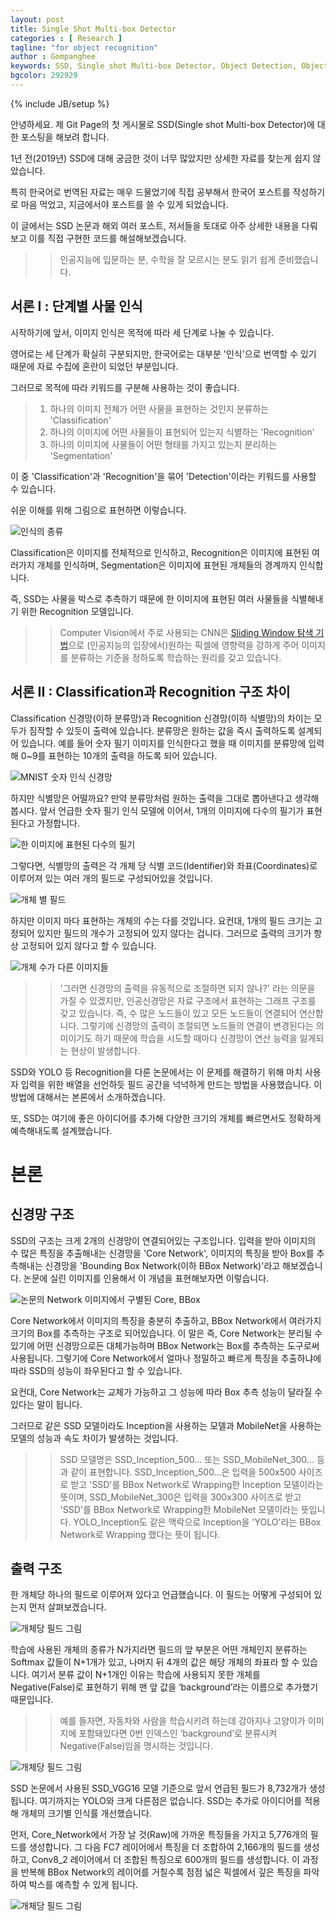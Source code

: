 ```yaml
---
layout: post
title: Single Shot Multi-box Detector
categories : [ Research ]
tagline: "for object recognition"
author : Gompanghee
keywords: SSD, Single shot Multi-box Detector, Object Detection, Object Recognition
bgcolor: 292929
---
```

{% include JB/setup %}

안녕하세요. 제 Git Page의 첫 게시물로 SSD(Single shot Multi-box Detector)에 대한 포스팅을 해보려 합니다.

1년 전(2019년) SSD에 대해 궁금한 것이 너무 많았지만 상세한 자료를 찾는게 쉽지 않았습니다.

특히 한국어로 번역된 자료는 매우 드물었기에 직접 공부해서 한국어 포스트를 작성하기로 마음 먹었고, 지금에서야 포스트를 쓸 수 있게 되었습니다.

이 글에서는 SSD 논문과 해외 여러 포스트, 저서들을 토대로 아주 상세한 내용을 다뤄보고 이를 직접 구현한 코드를 해설해보겠습니다.
>> 인공지능에 입문하는 분, 수학을 잘 모르시는 분도 읽기 쉽게 준비했습니다.



## 서론 I : 단계별 사물 인식

시작하기에 앞서, 이미지 인식은 목적에 따라 세 단계로 나눌 수 있습니다. 

영어로는 세 단계가 확실히 구분되지만, 한국어로는 대부분 '인식'으로 번역할 수 있기 때문에 자료 수집에 혼란이 되었던 부분입니다. 

그러므로 목적에 따라 키워드를 구분해 사용하는 것이 좋습니다.

> 1. 하나의 이미지 전체가 어떤 사물을 표현하는 것인지 분류하는 'Classification'
> 2. 하나의 이미지에 어떤 사물들이 표현되어 있는지 식별하는 'Recognition'
> 3. 하나의 이미지에 사물들이 어떤 형태를 가지고 있는지 분리하는 'Segmentation'

이 중 'Classification'과 'Recognition'을 묶어 'Detection'이라는 키워드를 사용할 수 있습니다.

쉬운 이해를 위해 그림으로 표현하면 이렇습니다.

![인식의 종류](/assets/img/Detections.png)

Classification은 이미지를 전체적으로 인식하고, Recognition은 이미지에 표현된 여러가지 개체를 인식하며, Segmentation은 이미지에 표현된 개체들의 경계까지 인식합니다.

즉, SSD는 사물을 박스로 추측하기 때문에 한 이미지에 표현된 여러 사물들을 식별해내기 위한 Recognition 모델입니다.

>> Computer Vision에서 주로 사용되는 CNN은 <a href="https://www.google.com/search?q=Sliding+window">Sliding Window 탐색 기법</a>으로 (인공지능의 입장에서)원하는 픽셀에 영향력을 강하게 주어 이미지를 분류하는 기준을 정하도록 학습하는 원리를 갖고 있습니다.


## 서론 II : Classification과 Recognition 구조 차이

Classification 신경망(이하 분류망)과 Recognition 신경망(이하 식별망)의 차이는 모두가 짐작할 수 있듯이 출력에 있습니다. 
분류망은 원하는 값을 즉시 출력하도록 설계되어 있습니다. 예를 들어 숫자 필기 이미지를 인식한다고 했을 때 이미지를 분류망에 입력해 0~9를 표현하는 10개의 출력을 하도록 되어 있습니다.

![MNIST 숫자 인식 신경망](/assets/img/image006.png)

하지만 식별망은 어떨까요? 만약 분류망처럼 원하는 출력을 그대로 뽑아낸다고 생각해봅시다. 앞서 언급한 숫자 필기 인식 모델에 이어서, 1개의 이미지에 다수의 필기가 표현된다고 가정합니다. 

![한 이미지에 표현된 다수의 필기](/assets/img/image005.png)

그렇다면, 식별망의 출력은 각 개체 당 식별 코드(Identifier)와 좌표(Coordinates)로 이루어져 있는 여러 개의 필드로 구성되어있을 것입니다. 

![개체 별 필드](/assets/img/image004.png)

하지만 이미지 마다 표현하는 개체의 수는 다를 것입니다. 요컨대, 1개의 필드 크기는 고정되어 있지만 필드의 개수가 고정되어 있지 않다는 겁니다. 그러므로 출력의 크기가 항상 고정되어 있지 않다고 할 수 있습니다.

![개체 수가 다른 이미지들](/assets/img/image003.png)

>> '그러면 신경망의 출력을 유동적으로 조절하면 되지 않나?' 라는 의문을 가질 수 있겠지만, 인공신경망은 자료 구조에서 표현하는 그래프 구조를 갖고 있습니다. 즉, 수 많은 노드들이 있고 모든 노드들이 연결되어 연산합니다. 그렇기에 신경망의 출력이 조절되면 노드들의 연결이 변경된다는 의미이기도 하기 때문에 학습을 시도할 때마다 신경망이 연산 능력을 잃게되는 현상이 발생합니다.

SSD와 YOLO 등 Recognition을 다룬 논문에서는 이 문제를 해결하기 위해 마치 사용자 입력을 위한 배열을 선언하듯 필드 공간을 넉넉하게 만드는 방법을 사용했습니다. 이 방법에 대해서는 본론에서 소개하겠습니다.

또, SSD는 여기에 좋은 아이디어를 추가해 다양한 크기의 개체를 빠르면서도 정확하게 예측해내도록 설계했습니다.

   
   
# 본론

## 신경망 구조

SSD의 구조는 크게 2개의 신경망이 연결되어있는 구조입니다. 입력을 받아 이미지의 수 많은 특징을 추출해내는 신경망을 'Core Network', 이미지의 특징을 받아 Box를 추측해내는 신경망을 'Bounding Box Network(이하 BBox Network)'라고 해보겠습니다.
논문에 실린 이미지를 인용해서 이 개념을 표현해보자면 이렇습니다.

![논문의 Network 이미지에서 구별된 Core, BBox](/assets/img/image008.png)

Core Network에서 이미지의 특징을 충분히 추출하고, BBox Network에서 여러가지 크기의 Box를 추측하는 구조로 되어있습니다. 이 말은 즉, Core Network는 분리될 수 있기에 어떤 신경망으로든 대체가능하며 BBox Network는 Box를 추측하는 도구로써 사용됩니다. 그렇기에 Core Network에서 얼마나 정밀하고 빠르게 특징을 추출하냐에 따라 SSD의 성능이 좌우된다고 할 수 있습니다.

요컨대, Core Network는 교체가 가능하고 그 성능에 따라 Box 추측 성능이 달라질 수 있다는 말이 됩니다.

그러므로 같은 SSD 모델이라도 Inception을 사용하는 모델과 MobileNet을 사용하는 모델의 성능과 속도 차이가 발생하는 것입니다.

>> SSD 모델명은 SSD_Inception_500... 또는 SSD_MobileNet_300... 등과 같이 표현합니다. SSD_Inception_500...은 입력을 500x500 사이즈로 받고 'SSD'를 BBox Network로 Wrapping한 Inception 모델이라는 뜻이며, SSD_MobileNet_300은 입력을 300x300 사이즈로 받고 'SSD'를 BBox Network로 Wrapping한 MobileNet 모델이라는 뜻입니다. YOLO_Inception도 같은 맥락으로 Inception을 'YOLO'라는 BBox Network로 Wrapping 했다는 뜻이 됩니다.


## 출력 구조

한 개체당 하나의 필드로 이루어져 있다고 언급했습니다. 이 필드는 어떻게 구성되어 있는지 먼저 살펴보겠습니다.

![개체당 필드 그림](/assets/img/image007.png)

학습에 사용된 개체의 종류가 N가지라면 필드의 앞 부분은 어떤 개체인지 분류하는 Softmax 값들이 N+1개가 있고, 나머지 뒤 4개의 값은 해당 개체의 좌표라 할 수 있습니다. 여기서 분류 값이 N+1개인 이유는 학습에 사용되지 못한 개체를 Negative(False)로 표현하기 위해 맨 앞 값을 ‘background’라는 이름으로 추가했기 때문입니다.
>> 예를 들자면, 자동차와 사람을 학습시키려 하는데 강아지나 고양이가 이미지에 포함돼있다면 0번 인덱스인 ‘background’로 분류시켜 Negative(False)임을 명시하는 것입니다.

![개체당 필드 그림](/assets/img/image002.png)

SSD 논문에서 사용된 SSD_VGG16 모델 기준으로 앞서 언급된 필드가 8,732개가 생성됩니다. 여기까지는 YOLO와 크게 다른점은 없습니다. SSD는 추가로 아이디어를 적용해 개체의 크기별 인식률 개선했습니다.

먼저, Core_Network에서 가장 날 것(Raw)에 가까운 특징들을 가지고 5,776개의 필드를 생성합니다. 그 다음 FC7 레이어에서 특징을 더 조합하여 2,166개의 필드를 생성하고, Conv8_2 레이어에서 더 조합된 특징으로 600개의 필드를 생성합니다. 이 과정을 반복해 BBox Network의 레이어를 거칠수록 점점 넓은 픽셀에서 깊은 특징을 파악하여 박스를 예측할 수 있게 됩니다. 

![개체당 필드 그림](/assets/img/image001.png)
